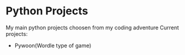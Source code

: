 # Python Projects
My main python projects choosen from my coding adventure
Current projects:
- Pywoon(Wordle type of game)
